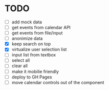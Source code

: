 # TODO

- [ ] add mock data
- [ ] get events from calendar API
- [ ] get events from file/input
- [ ] anonimize data
- [x] keep search on top
- [x] virtualize user selection list
- [ ] input list from textbox
- [ ] select all
- [ ] clear all
- [ ] make it mobilie friendly
- [ ] deploy to GH Pages
- [ ] move calendar controls out of the component